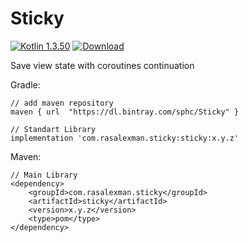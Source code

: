# Sticky
[ ![Kotlin 1.3.50](https://img.shields.io/badge/Kotlin-1.3.50-blue.svg)](http://kotlinlang.org) [ ![Download](https://api.bintray.com/packages/sphc/Sticky/sticky/images/download.svg) ](https://bintray.com/sphc/Sticky/sticky/_latestVersion)

Save view state with coroutines continuation

Gradle:
```
// add maven repository 
maven { url  "https://dl.bintray.com/sphc/Sticky" }

// Standart Library
implementation 'com.rasalexman.sticky:sticky:x.y.z'
```

Maven:
```
// Main Library
<dependency>
	<groupId>com.rasalexman.sticky</groupId>
	<artifactId>sticky</artifactId>
	<version>x.y.z</version>
	<type>pom</type>
</dependency>
```
